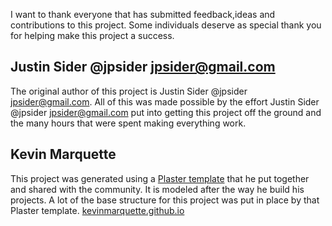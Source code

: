 I want to thank everyone that has submitted feedback,ideas and contributions to this project. Some individuals deserve as special thank you for helping make this project a success.

## Justin Sider @jpsider jpsider@gmail.com

The original author of this project is Justin Sider @jpsider jpsider@gmail.com. All of this was made possible by the effort Justin Sider @jpsider jpsider@gmail.com put into getting this project off the ground and the many hours that were spent making everything work.

## Kevin Marquette

This project was generated using a [Plaster template](https://github.com/KevinMarquette/PlasterTemplates) that he put together and shared with the community. It is modeled after the way he build his projects. A lot of the base structure for this project was put in place by that Plaster template. [kevinmarquette.github.io](http://kevinmarquette.github.io)
